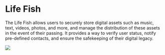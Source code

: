 # Life Fish
 
The Life Fish allows users to securely store digital assets such as music, text, videos, photos, and more, and manage the distribution of these assets in the event of their passing. It provides a way to verify user status, notify pre-defined contacts, and ensure the safekeeping of their digital legacy.

![](https://i.ibb.co/6RDMQbV/Life-Fish-Logo-on-White.png)
